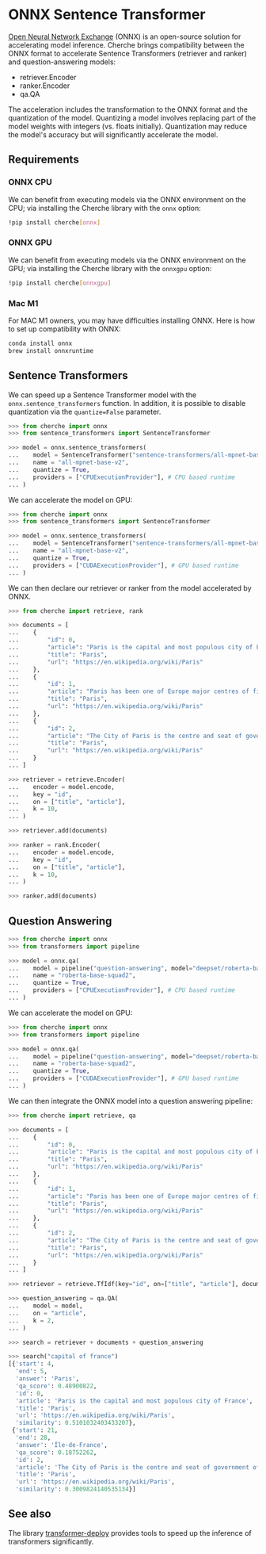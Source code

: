 # ONNX Sentence Transformer

[Open Neural Network Exchange](https://github.com/onnx/onnx) (ONNX) is an open-source solution for accelerating model inference. Cherche brings compatibility between the ONNX format to accelerate Sentence Transformers (retriever and ranker) and question-answering models:

- retriever.Encoder
- ranker.Encoder
- qa.QA

The acceleration includes the transformation to the ONNX format and the quantization of the model. Quantizing a model involves replacing part of the model weights with integers (vs. floats initially). Quantization may reduce the model's accuracy but will significantly accelerate the model.

## Requirements

### ONNX CPU

We can benefit from executing models via the ONNX environment on the CPU; via installing the Cherche library with the `onnx` option:

```sh
!pip install cherche[onnx]
```

### ONNX GPU

We can benefit from executing models via the ONNX environment on the GPU; via installing the Cherche library with the `onnxgpu` option:

```sh
!pip install cherche[onnxgpu]
```

### Mac M1

For MAC M1 owners, you may have difficulties installing ONNX. Here is how to set up compatibility with ONNX:

```sh
conda install onnx
brew install onnxruntime
```

## Sentence Transformers

We can speed up a Sentence Transformer model with the `onnx.sentence_transformers` function. In addition, it is possible to disable quantization via the `quantize=False` parameter.

```python
>>> from cherche import onnx
>>> from sentence_transformers import SentenceTransformer

>>> model = onnx.sentence_transformers(
...    model = SentenceTransformer("sentence-transformers/all-mpnet-base-v2"),
...    name = "all-mpnet-base-v2",
...    quantize = True,
...    providers = ["CPUExecutionProvider"], # CPU based runtime
... )
```

We can accelerate the model on GPU:

```python
>>> from cherche import onnx
>>> from sentence_transformers import SentenceTransformer

>>> model = onnx.sentence_transformers(
...    model = SentenceTransformer("sentence-transformers/all-mpnet-base-v2", device="cuda"),
...    name = "all-mpnet-base-v2",
...    quantize = True,
...    providers = ["CUDAExecutionProvider"], # GPU based runtime
... )
```

We can then declare our retriever or ranker from the model accelerated by ONNX.

```python
>>> from cherche import retrieve, rank

>>> documents = [
...    {
...        "id": 0,
...        "article": "Paris is the capital and most populous city of France",
...        "title": "Paris",
...        "url": "https://en.wikipedia.org/wiki/Paris"
...    },
...    {
...        "id": 1,
...        "article": "Paris has been one of Europe major centres of finance, diplomacy , commerce , fashion , gastronomy , science , and arts.",
...        "title": "Paris",
...        "url": "https://en.wikipedia.org/wiki/Paris"
...    },
...    {
...        "id": 2,
...        "article": "The City of Paris is the centre and seat of government of the region and province of Île-de-France .",
...        "title": "Paris",
...        "url": "https://en.wikipedia.org/wiki/Paris"
...    }
... ]

>>> retriever = retrieve.Encoder(
...    encoder = model.encode,
...    key = "id",
...    on = ["title", "article"],
...    k = 10,
... )

>>> retriever.add(documents)

>>> ranker = rank.Encoder(
...    encoder = model.encode,
...    key = "id",
...    on = ["title", "article"],
...    k = 10,
... )

>>> ranker.add(documents)
```


## Question Answering

```python
>>> from cherche import onnx
>>> from transformers import pipeline

>>> model = onnx.qa(
...    model = pipeline("question-answering", model="deepset/roberta-base-squad2", tokenizer="deepset/roberta-base-squad2"),
...    name = "roberta-base-squad2",
...    quantize = True,
...    providers = ["CPUExecutionProvider"], # CPU based runtime
... )
```

We can accelerate the model on GPU:

```python
>>> from cherche import onnx
>>> from transformers import pipeline

>>> model = onnx.qa(
...    model = pipeline("question-answering", model="deepset/roberta-base-squad2", tokenizer="deepset/roberta-base-squad2", device=0),
...    name = "roberta-base-squad2",
...    quantize = True,
...    providers = ["CUDAExecutionProvider"], # GPU based runtime
... )
```

We can then integrate the ONNX model into a question answering pipeline:

```python
>>> from cherche import retrieve, qa

>>> documents = [
...    {
...        "id": 0,
...        "article": "Paris is the capital and most populous city of France",
...        "title": "Paris",
...        "url": "https://en.wikipedia.org/wiki/Paris"
...    },
...    {
...        "id": 1,
...        "article": "Paris has been one of Europe major centres of finance, diplomacy , commerce , fashion , gastronomy , science , and arts.",
...        "title": "Paris",
...        "url": "https://en.wikipedia.org/wiki/Paris"
...    },
...    {
...        "id": 2,
...        "article": "The City of Paris is the centre and seat of government of the region and province of Île-de-France .",
...        "title": "Paris",
...        "url": "https://en.wikipedia.org/wiki/Paris"
...    }
... ]

>>> retriever = retrieve.TfIdf(key="id", on=["title", "article"], documents=documents, k=30)

>>> question_answering = qa.QA(
...    model = model,
...    on = "article",
...    k = 2,
... )

>>> search = retriever + documents + question_answering

>>> search("capital of france")
[{'start': 4,
  'end': 5,
  'answer': 'Paris',
  'qa_score': 0.48900822,
  'id': 0,
  'article': 'Paris is the capital and most populous city of France',
  'title': 'Paris',
  'url': 'https://en.wikipedia.org/wiki/Paris',
  'similarity': 0.5101032403433207},
 {'start': 21,
  'end': 28,
  'answer': 'Île-de-France',
  'qa_score': 0.18752262,
  'id': 2,
  'article': 'The City of Paris is the centre and seat of government of the region and province of Île-de-France .',
  'title': 'Paris',
  'url': 'https://en.wikipedia.org/wiki/Paris',
  'similarity': 0.3009824140535134}]
```

## See also

The library [transformer-deploy](https://github.com/ELS-RD/transformer-deploy) provides tools to speed up the inference of transformers significantly.
